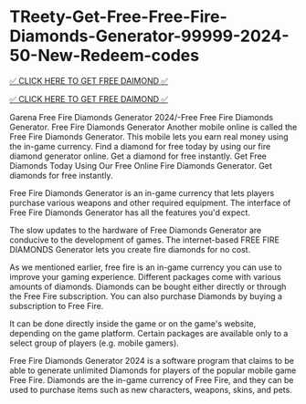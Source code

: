 # TReety-Get-Free-Free-Fire-Diamonds-Generator-99999-2024-50-New-Redeem-codes

<a href="https://appbitly.com/freefire1">✅ CLICK HERE TO GET FREE DAIMOND ✅ </a>

<a href="https://appbitly.com/freefire1">✅ CLICK HERE TO GET FREE DAIMOND ✅ </a>

Garena Free Fire Diamonds Generator 2024/-Free Free Fire Diamonds Generator. Free Fire Diamonds Generator Another mobile online is called the Free Fire Diamonds Generator. This mobile lets you earn real money using the in-game currency.
Find a diamond for free today by using our fire diamond generator online. Get a diamond for free instantly. Get Free Diamonds Today Using Our Free Online Fire Diamonds Generator. Get diamonds for free instantly.

Free Fire Diamonds Generator is an in-game currency that lets players purchase various weapons and other required equipment. The interface of Free Fire Diamonds Generator has all the features you'd expect.

The slow updates to the hardware of Free Diamonds Generator are conducive to the development of games. The internet-based FREE FIRE DIAMONDS Generator lets you create fire diamonds for no cost.

As we mentioned earlier, free fire is an in-game currency you can use to improve your gaming experience. Different packages come with various amounts of diamonds. Diamonds can be bought either directly or through the Free Fire subscription. You can also purchase Diamonds by buying a subscription to Free Fire.

It can be done directly inside the game or on the game's website, depending on the game platform. Certain packages are available only to a select group of players (e.g. mobile gamers).

Free Fire Diamonds Generator 2024 is a software program that claims to be able to generate unlimited Diamonds for players of the popular mobile game Free Fire. Diamonds are the in-game currency of Free Fire, and they can be used to purchase items such as new characters, weapons, skins, and pets.
